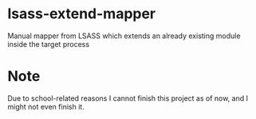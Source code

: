 # lsass-extend-mapper
Manual mapper from LSASS which extends an already existing module inside the target process

# Note
Due to school-related reasons I cannot finish this project as of now, and I might not even finish it.
